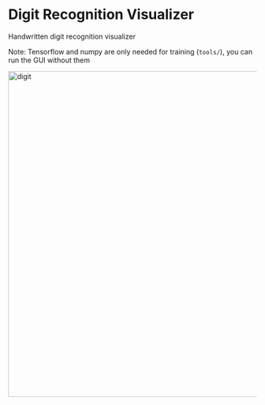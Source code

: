 # Digit Recognition Visualizer
Handwritten digit recognition visualizer  

Note: Tensorflow and numpy are only needed for training (`tools/`), you can run the GUI without them

<img width="660" alt="digit" src="https://github.com/user-attachments/assets/ff44dba3-42c4-49c8-97c1-d4099ed34f95">
